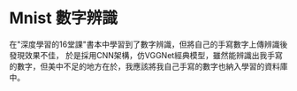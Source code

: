 # Mnist 數字辨識 
在"深度學習的16堂課"書本中學習到了數字辨識，但將自己的手寫數字上傳辨識後發現效果不佳，
於是採用CNN架構，仿VGGNet經典模型，雖然能辨識出我手寫的數字，但美中不足的地方在於，我應該將我自己手寫的數字也納入學習的資料庫中。
